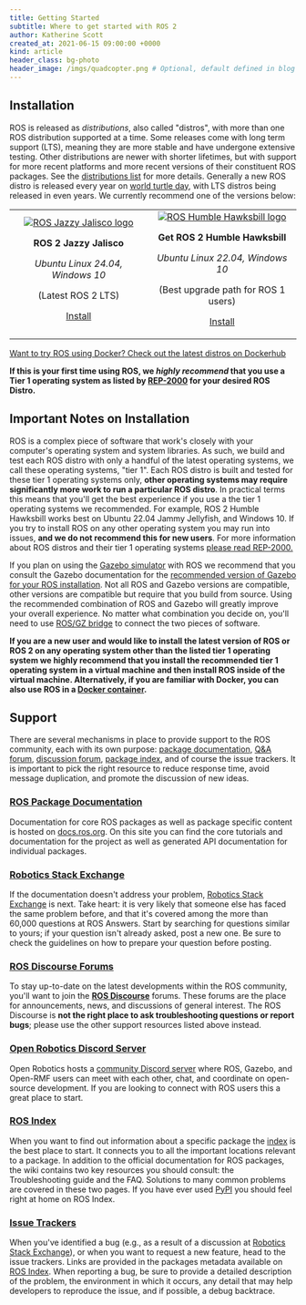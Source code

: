 ```yaml
---
title: Getting Started
subtitle: Where to get started with ROS 2
author: Katherine Scott
created_at: 2021-06-15 09:00:00 +0000
kind: article
header_class: bg-photo
header_image: /imgs/quadcopter.png # Optional, default defined in blog layout
---
```


## Installation

ROS is released as *distributions*, also called "distros", with more than one ROS distribution supported at a time. Some releases come with long term support (LTS), meaning they are more stable and have undergone extensive testing. Other distributions are newer with shorter lifetimes, but with support for more recent platforms and more recent versions of their constituent ROS packages. See the [distributions list](http://docs.ros.org/) for more details. Generally a new ROS distro is released every year on [world turtle day](https://www.worldturtleday.org/), with LTS distros being released in even years. We currently recommend one of the versions below:

<table style="text-align: center">
<tr>
<td style="border: none;">
<a href="https://docs.ros.org/en/jazzy/Installation.html">
<img src="/imgs/JazzyNoBG.png" alt="ROS Jazzy Jalisco logo" style="float: center; max-height: 120px; vertical-align: middle">
</a>
<p><b>ROS 2 Jazzy Jalisco</b></p>
<p><i>Ubuntu Linux 24.04, Windows 10</i></p>
<p>(Latest ROS 2 LTS)</p>
<p><a class="btn btn-large btn-download" href="https://docs.ros.org/en/jazzy/Installation.html">Install</a>
</p>
</td>
<td style="border: none;">
<a href="https://docs.ros.org/en/humble/Installation.html">
<img src="/imgs/humble.png" alt="ROS Humble Hawksbill logo" style="float: center; max-height: 120px; vertical-align: middle">
</a>
<p><b>Get ROS 2 Humble Hawksbill</b></p>
<p><i>Ubuntu Linux 22.04, Windows 10</i></p>
<p>(Best upgrade path for ROS 1 users)</p>
<p><a class="btn btn-large btn-download" href="https://docs.ros.org/en/humble/Installation.html">Install</a>
</p>
</td>
</tr>
</table>

[Want to try ROS using Docker? Check out the latest distros on Dockerhub](https://hub.docker.com/_/ros/)

**If this is your first time using ROS, we *highly recommend* that you use a Tier 1 operating system as listed by [REP-2000](https://www.ros.org/reps/rep-2000.html) for your desired ROS Distro.**

## Important Notes on Installation

ROS is a complex piece of software that work's closely with your computer's
operating system and system libraries.  As such, we build and test each ROS
distro with only a handful of the latest operating systems, we call these
operating systems, "tier 1".  Each ROS distro is built and tested for these tier
1 operating systems only, **other operating systems may require significantly
more work to run a particular ROS distro**.  In practical terms this means that
you'll get the best experience if you use a the tier 1 operating systems we
recommended.  For example, ROS 2 Humble Hawksbill works best on Ubuntu 22.04
Jammy Jellyfish, and Windows 10.  If you try to install ROS on any other
operating system you may run into issues, **and we do not recommend this for new
users**.  For more information about ROS distros and their tier 1 operating
systems [please read REP-2000.](https://www.ros.org/reps/rep-2000.html)

If you plan on using the [Gazebo simulator](https://gazebosim.org/home) with ROS
we recommend that you consult the Gazebo documentation for the [recommended
version of Gazebo for your ROS
installation](https://gazebosim.org/docs/garden/ros_installation). Not all ROS
and Gazebo versions are compatible, other versions are compatible but require
that you build from source. Using the recommended combination of ROS and Gazebo
will greatly improve your overall experience. No matter what combination you
decide on, you'll need to use [ROS/GZ
bridge](https://github.com/gazebosim/ros_gz) to connect the two pieces of
software.

**If you are a new user and would like to install the latest version of ROS or
ROS 2 on any operating system other than the listed tier 1 operating system we
highly recommend that you install the recommended tier 1 operating system in a
virtual machine and then install ROS inside of the virtual
machine. Alternatively, if you are familiar with Docker, you can also use ROS in
a [Docker container](https://hub.docker.com/_/ros/).**

## Support

There are several mechanisms in place to provide support to the ROS community,
each with its own purpose: [package documentation](https://docs.ros.org), [Q&A
forum](https://robotics.stackexchange.com/), [discussion forum](https://discourse.ros.org),
[package index](https://index.ros.org), and of course the issue trackers.  It is
important to pick the right resource to reduce response time, avoid message
duplication, and promote the discussion of new ideas.

### [ROS Package Documentation <i style="font-size: 1rem;" class="fas fa-file-code"></i>](https://docs.ros.org)
Documentation for core ROS packages as well as package specific content is
hosted on [docs.ros.org](https://docs.ros.org).  On this site you can find the
core tutorials and documentation for the project as well as generated API
documentation for individual packages.

### [Robotics Stack Exchange <i style="font-size: 1rem;" class="fas fa-question-circle"></i>](https://robotics.stackexchange.com/)
If the documentation doesn't address your problem, [Robotics Stack Exchange](https://robotics.stackexchange.com/) is next.  Take heart: it is very likely that
someone else has faced the same problem before, and that it's covered among the
more than 60,000 questions at ROS Answers.  Start by searching for questions
similar to yours; if your question isn't already asked, post a new one. Be sure
to check the guidelines on how to prepare your question before posting.

### [ROS Discourse Forums <i style="font-size: 1rem;" class="fas fa-comments"></i>](https://discourse.ros.org)

To stay up-to-date on the latest developments within the ROS community, you'll
want to join the **[ROS Discourse](https://discourse.ros.org)** forums.  These
forums are the place for announcements, news, and discussions of general
interest.  The ROS Discourse is **not the right place to ask troubleshooting
questions or report bugs**; please use the other support resources listed above
instead.

### [Open Robotics Discord Server  <i style="font-size: 1rem;" class="fas fa-users"></i>](/blog/discord/)

Open Robotics hosts a [community Discord server](/blog/discord/) where ROS,
Gazebo, and Open-RMF users can meet with each other, chat, and coordinate on
open-source development. If you are looking to connect with ROS users this a
great place to start.

### [ROS Index <i style="font-size: 1rem;" class="fas fa-sitemap"></i>](https://index.ros.org)

When you want to find out information about a specific package the
[index](https://index.ros.org) is the best place to start.  It connects you to
all the important locations relevant to a package.  In addition to the official
documentation for ROS packages, the wiki contains two key resources you should
consult: the Troubleshooting guide and the FAQ. Solutions to many common
problems are covered in these two pages. If you have ever used
[PyPI](https://pypi.org/) you should feel right at home on ROS Index.

### [Issue Trackers <i style="font-size: 1rem;" class="fas fa-bug"></i>](https://github.com/ros2/ros2/issues)

When you've identified a bug (e.g., as a result of a discussion at [Robotics Stack Exchange](https://robotics.stackexchange.com/)), or when you want to request a new feature,
head to the issue trackers.  Links are provided in the packages metadata
available on [ROS Index](https://index.ros.org).  When reporting a bug, be sure
to provide a detailed description of the problem, the environment in which it
occurs, any detail that may help developers to reproduce the issue, and if
possible, a debug backtrace.

